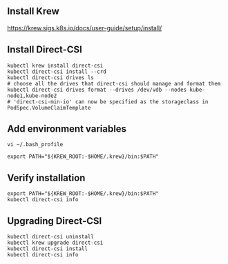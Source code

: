 ## Install Krew
https://krew.sigs.k8s.io/docs/user-guide/setup/install/

## Install Direct-CSI
```
kubectl krew install direct-csi
kubectl direct-csi install --crd
kubectl direct-csi drives ls
# choose all the drives that direct-csi should manage and format them
kubectl direct-csi drives format --drives /dev/vdb --nodes kube-node1,kube-node2
# 'direct-csi-min-io' can now be specified as the storageclass in PodSpec.VolumeClaimTemplate
```

## Add environment variables
```
vi ~/.bash_profile
```
```
export PATH="${KREW_ROOT:-$HOME/.krew}/bin:$PATH"
```

## Verify installation 
```
export PATH="${KREW_ROOT:-$HOME/.krew}/bin:$PATH"
kubectl direct-csi info
```

## Upgrading Direct-CSI
```
kubectl direct-csi uninstall
kubectl krew upgrade direct-csi
kubectl direct-csi install
kubectl direct-csi info
```
